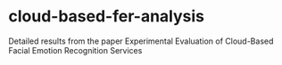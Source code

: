 # cloud-based-fer-analysis
Detailed results from the paper Experimental Evaluation of Cloud-Based Facial Emotion Recognition Services
